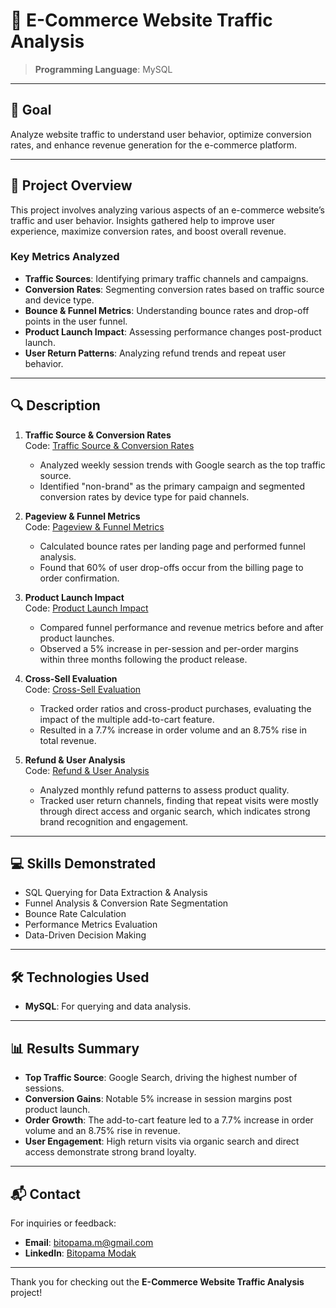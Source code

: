 # 🛒 **E-Commerce Website Traffic Analysis**

> **Programming Language**: MySQL 

---

## 🎯 **Goal**
Analyze website traffic to understand user behavior, optimize conversion rates, and enhance revenue generation for the e-commerce platform.

---

## 📖 **Project Overview**

This project involves analyzing various aspects of an e-commerce website’s traffic and user behavior. Insights gathered help to improve user experience, maximize conversion rates, and boost overall revenue.

### **Key Metrics Analyzed**
- **Traffic Sources**: Identifying primary traffic channels and campaigns.
- **Conversion Rates**: Segmenting conversion rates based on traffic source and device type.
- **Bounce & Funnel Metrics**: Understanding bounce rates and drop-off points in the user funnel.
- **Product Launch Impact**: Assessing performance changes post-product launch.
- **User Return Patterns**: Analyzing refund trends and repeat user behavior.

---

## 🔍 **Description**

1. **Traffic Source & Conversion Rates**  
   Code: [Traffic Source & Conversion Rates](https://github.com/Bitopama/E-Commerce-Website-Traffic-Analysis/blob/main/analysing%20business%20trends.sql)
   - Analyzed weekly session trends with Google search as the top traffic source.
   - Identified "non-brand" as the primary campaign and segmented conversion rates by device type for paid channels.

2. **Pageview & Funnel Metrics**  
    Code: [Pageview & Funnel Metrics](https://github.com/Bitopama/E-Commerce-Website-Traffic-Analysis/blob/main/bounce%20and%20funnel_analysis.sql)
    - Calculated bounce rates per landing page and performed funnel analysis.
   - Found that 60% of user drop-offs occur from the billing page to order confirmation.

3. **Product Launch Impact**  
    Code: [Product Launch Impact](https://github.com/Bitopama/E-Commerce-Website-Traffic-Analysis/blob/main/product%20launch%20analysis.sql)
    - Compared funnel performance and revenue metrics before and after product launches.
   - Observed a 5% increase in per-session and per-order margins within three months following the product release.

4. **Cross-Sell Evaluation**  
   Code: [Cross-Sell Evaluation](https://github.com/Bitopama/E-Commerce-Website-Traffic-Analysis/blob/main/cross%20product%20analysis.sql)
   - Tracked order ratios and cross-product purchases, evaluating the impact of the multiple add-to-cart feature.
   - Resulted in a 7.7% increase in order volume and an 8.75% rise in total revenue.

8. **Refund & User Analysis**  
    Code: [Refund & User Analysis](https://github.com/Bitopama/E-Commerce-Website-Traffic-Analysis/blob/main/user%20level%20analysis.sql)
    - Analyzed monthly refund patterns to assess product quality.
   - Tracked user return channels, finding that repeat visits were mostly through direct access and organic search, which indicates strong brand recognition and engagement.

---

## 💻 **Skills Demonstrated**

- SQL Querying for Data Extraction & Analysis
- Funnel Analysis & Conversion Rate Segmentation
- Bounce Rate Calculation
- Performance Metrics Evaluation
- Data-Driven Decision Making

---

## 🛠 **Technologies Used**

- **MySQL**: For querying and data analysis.
  
---

## 📊 **Results Summary**

- **Top Traffic Source**: Google Search, driving the highest number of sessions.
- **Conversion Gains**: Notable 5% increase in session margins post product launch.
- **Order Growth**: The add-to-cart feature led to a 7.7% increase in order volume and an 8.75% rise in revenue.
- **User Engagement**: High return visits via organic search and direct access demonstrate strong brand loyalty.

---

## 📬 **Contact**

For inquiries or feedback:
- **Email**: bitopama.m@gmail.com
- **LinkedIn**: [Bitopama Modak](https://www.linkedin.com/in/bitopama-modak)

---

Thank you for checking out the **E-Commerce Website Traffic Analysis** project!
